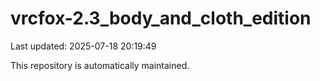 # vrcfox-2.3_body_and_cloth_edition

Last updated: 2025-07-18 20:19:49

This repository is automatically maintained.
